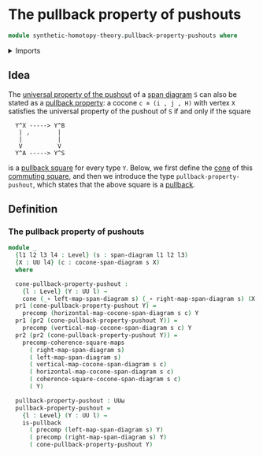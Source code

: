 # The pullback property of pushouts

```agda
module synthetic-homotopy-theory.pullback-property-pushouts where
```

<details><summary>Imports</summary>

```agda
open import foundation.commuting-squares-of-maps
open import foundation.cones-over-cospans
open import foundation.dependent-pair-types
open import foundation.function-types
open import foundation.precomposition-functions
open import foundation.pullbacks
open import foundation.span-diagrams
open import foundation.universe-levels

open import synthetic-homotopy-theory.cocones-under-span-diagrams
```

</details>

## Idea

The
[universal property of the pushout](synthetic-homotopy-theory.universal-property-pushouts.md)
of a [span diagram](foundation.span-diagrams.md) `S` can also be stated as a
[pullback property](foundation-core.universal-property-pullbacks.md): a cocone
`c ≐ (i , j , H)` with vertex `X` satisfies the universal property of the
pushout of `S` if and only if the square

```text
  Y^X -----> Y^B
   | ⌟        |
   |          |
   V          V
  Y^A -----> Y^S
```

is a [pullback square](foundation.pullback-squares.md) for every type `Y`.
Below, we first define the [cone](foundation.cones-over-cospans.md) of this
[commuting square](foundation.commuting-squares-of-maps.md), and then we
introduce the type `pullback-property-pushout`, which states that the above
square is a [pullback](foundation-core.universal-property-pullbacks.md).

## Definition

### The pullback property of pushouts

```agda
module _
  {l1 l2 l3 l4 : Level} (s : span-diagram l1 l2 l3)
  {X : UU l4} (c : cocone-span-diagram s X)
  where

  cone-pullback-property-pushout :
    {l : Level} (Y : UU l) →
    cone (_∘ left-map-span-diagram s) (_∘ right-map-span-diagram s) (X → Y)
  pr1 (cone-pullback-property-pushout Y) =
    precomp (horizontal-map-cocone-span-diagram s c) Y
  pr1 (pr2 (cone-pullback-property-pushout Y)) =
    precomp (vertical-map-cocone-span-diagram s c) Y
  pr2 (pr2 (cone-pullback-property-pushout Y)) =
    precomp-coherence-square-maps
      ( right-map-span-diagram s)
      ( left-map-span-diagram s)
      ( vertical-map-cocone-span-diagram s c)
      ( horizontal-map-cocone-span-diagram s c)
      ( coherence-square-cocone-span-diagram s c)
      ( Y)

  pullback-property-pushout : UUω
  pullback-property-pushout =
    {l : Level} (Y : UU l) →
    is-pullback
      ( precomp (left-map-span-diagram s) Y)
      ( precomp (right-map-span-diagram s) Y)
      ( cone-pullback-property-pushout Y)
```
